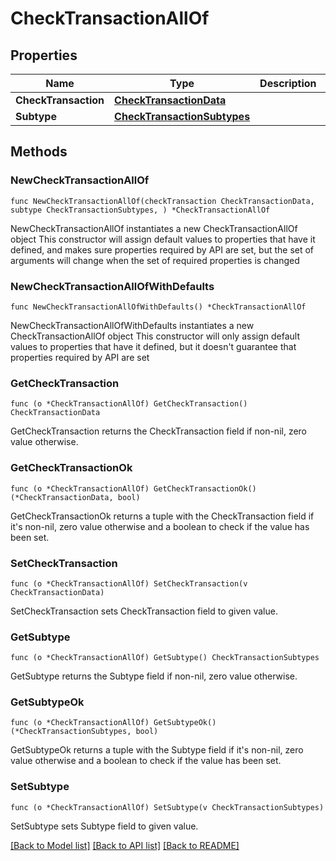 # CheckTransactionAllOf

## Properties

Name | Type | Description | Notes
------------ | ------------- | ------------- | -------------
**CheckTransaction** | [**CheckTransactionData**](CheckTransactionData.md) |  | 
**Subtype** | [**CheckTransactionSubtypes**](CheckTransactionSubtypes.md) |  | 

## Methods

### NewCheckTransactionAllOf

`func NewCheckTransactionAllOf(checkTransaction CheckTransactionData, subtype CheckTransactionSubtypes, ) *CheckTransactionAllOf`

NewCheckTransactionAllOf instantiates a new CheckTransactionAllOf object
This constructor will assign default values to properties that have it defined,
and makes sure properties required by API are set, but the set of arguments
will change when the set of required properties is changed

### NewCheckTransactionAllOfWithDefaults

`func NewCheckTransactionAllOfWithDefaults() *CheckTransactionAllOf`

NewCheckTransactionAllOfWithDefaults instantiates a new CheckTransactionAllOf object
This constructor will only assign default values to properties that have it defined,
but it doesn't guarantee that properties required by API are set

### GetCheckTransaction

`func (o *CheckTransactionAllOf) GetCheckTransaction() CheckTransactionData`

GetCheckTransaction returns the CheckTransaction field if non-nil, zero value otherwise.

### GetCheckTransactionOk

`func (o *CheckTransactionAllOf) GetCheckTransactionOk() (*CheckTransactionData, bool)`

GetCheckTransactionOk returns a tuple with the CheckTransaction field if it's non-nil, zero value otherwise
and a boolean to check if the value has been set.

### SetCheckTransaction

`func (o *CheckTransactionAllOf) SetCheckTransaction(v CheckTransactionData)`

SetCheckTransaction sets CheckTransaction field to given value.


### GetSubtype

`func (o *CheckTransactionAllOf) GetSubtype() CheckTransactionSubtypes`

GetSubtype returns the Subtype field if non-nil, zero value otherwise.

### GetSubtypeOk

`func (o *CheckTransactionAllOf) GetSubtypeOk() (*CheckTransactionSubtypes, bool)`

GetSubtypeOk returns a tuple with the Subtype field if it's non-nil, zero value otherwise
and a boolean to check if the value has been set.

### SetSubtype

`func (o *CheckTransactionAllOf) SetSubtype(v CheckTransactionSubtypes)`

SetSubtype sets Subtype field to given value.



[[Back to Model list]](../README.md#documentation-for-models) [[Back to API list]](../README.md#documentation-for-api-endpoints) [[Back to README]](../README.md)


